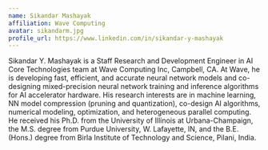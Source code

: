 ```yaml
---
name: Sikandar Mashayak
affiliation: Wave Computing
avatar: sikandarm.jpg
profile_url: https://www.linkedin.com/in/sikandar-y-mashayak
---
```

Sikandar Y. Mashayak is a Staff Research and Development Engineer in AI Core Technologies team at Wave Computing Inc, Campbell, CA. At Wave, he is developing fast, efficient, and accurate neural network models and co-designing mixed-precision neural network training and inference algorithms for AI accelerator hardware. His research interests are in machine learning, NN model compression (pruning and quantization), co-design AI algorithms, numerical modeling, optimization, and heterogeneous parallel computing. He received his Ph.D. from the University of Illinois at Urbana-Champaign, the M.S. degree from Purdue University, W. Lafayette, IN, and the B.E. (Hons.) degree from Birla Institute of Technology and Science, Pilani, India. 